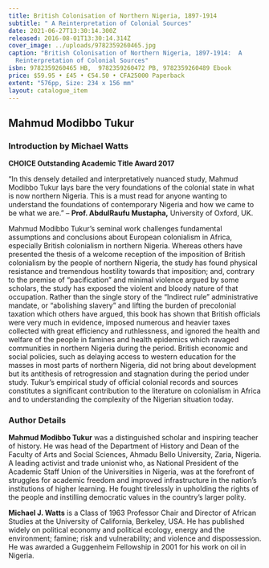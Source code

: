 ```yaml
---
title: British Colonisation of Northern Nigeria, 1897-1914
subtitle: " A Reinterpretation of Colonial Sources"
date: 2021-06-27T13:30:14.300Z
released: 2016-08-01T13:30:14.314Z
cover_image: ../uploads/9782359260465.jpg
caption: "British Colonisation of Northern Nigeria, 1897-1914:  A
  Reinterpretation of Colonial Sources"
isbn: 9782359260465 HB,  9782359260472 PB, 9782359260489 Ebook
price: $59.95 • £45 • €54.50 • CFA25000 Paperback
extent: "576pp, Size: 234 x 156 mm"
layout: catalogue_item
---
```

## Mahmud Modibbo Tukur

### **Introduction by Michael Watts**

**CHOICE Outstanding Academic Title Award 2017**

“In this densely detailed and interpretatively nuanced study, Mahmud Modibbo Tukur lays bare the very foundations of the colonial state in what is now northern Nigeria. This is a must read for anyone wanting to understand the foundations of contemporary Nigeria and how we came to be what we are.” – **Prof. AbdulRaufu Mustapha,** University of Oxford, UK.

Mahmud Modibbo Tukur’s seminal work challenges fundamental assumptions and conclusions about European colonialism in Africa, especially British colonialism in northern Nigeria. Whereas others have presented the thesis of a welcome reception of the imposition of British colonialism by the people of northern Nigeria, the study has found physical resistance and tremendous hostility towards that imposition; and, contrary to the premise of “pacification” and minimal violence argued by some scholars, the study has exposed the violent and bloody nature of that occupation. Rather than the single story of the “Indirect rule” administrative mandate, or “abolishing slavery” and lifting the burden of precolonial taxation which others have argued, this book has shown that British officials were very much in evidence, imposed numerous and heavier taxes collected with great efficiency and ruthlessness, and ignored the health and welfare of the people in famines and health epidemics which ravaged communities in northern Nigeria during the period. British economic and social policies, such as delaying access to western education for the masses in most parts of northern Nigeria, did not bring about development but its antithesis of retrogression and stagnation during the period under study. Tukur’s empirical study of official colonial records and sources constitutes a significant contribution to the literature on colonialism in Africa and to understanding the complexity of the Nigerian situation today.

### Author Details

**Mahmud Modibbo Tukur** was a distinguished scholar and inspiring teacher of history. He was head of the Department of History and Dean of the Faculty of Arts and Social Sciences, Ahmadu Bello University, Zaria, Nigeria. A leading activist and trade unionist who, as National President of the Academic Staff Union of the Universities in Nigeria, was at the forefront of struggles for academic freedom and improved infrastructure in the nation’s institutions of higher learning. He fought tirelessly in upholding the rights of the people and instilling democratic values in the country’s larger polity.

**Michael J. Watts** is a Class of 1963 Professor Chair and Director of African Studies at the University of California, Berkeley, USA. He has published widely on political economy and political ecology, energy and the environment; famine; risk and vulnerability; and violence and dispossession. He was awarded a Guggenheim Fellowship in 2001 for his work on oil in Nigeria.